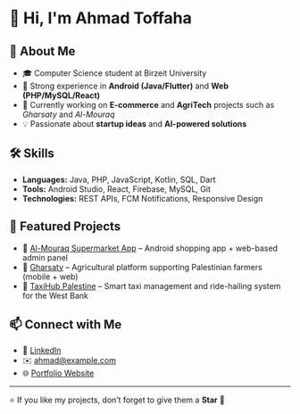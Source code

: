 # 👋 Hi, I'm Ahmad Toffaha

## 🚀 About Me
- 🎓 Computer Science student at Birzeit University  
- 📱 Strong experience in **Android (Java/Flutter)** and **Web (PHP/MySQL/React)**  
- 🌱 Currently working on **E-commerce** and **AgriTech** projects such as *Gharsaty* and *Al-Mouraq*  
- 💡 Passionate about **startup ideas** and **AI-powered solutions**

## 🛠️ Skills
- **Languages:** Java, PHP, JavaScript, Kotlin, SQL, Dart  
- **Tools:** Android Studio, React, Firebase, MySQL, Git  
- **Technologies:** REST APIs, FCM Notifications, Responsive Design  

## 📂 Featured Projects
- 🛒 [Al-Mouraq Supermarket App](#) – Android shopping app + web-based admin panel  
- 🌱 [Gharsaty](#) – Agricultural platform supporting Palestinian farmers (mobile + web)  
- 🚖 [TaxiHub Palestine](#) – Smart taxi management and ride-hailing system for the West Bank  

## 📫 Connect with Me
- 💼 [LinkedIn](https://www.linkedin.com/in/ahmad-toffaha)  
- ✉️ ahmad@example.com  
- 🌐 [Portfolio Website](https://your-portfolio.com)

---
⭐ If you like my projects, don’t forget to give them a **Star** 🌟
